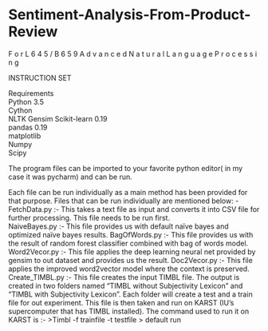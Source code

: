 # Sentiment-Analysis-From-Product-Review 
F o r  L 6 4 5 / B 6 5 9 A d v a n c e d N a t u r a l L a n g u a g e P r o c e s s i n g 

INSTRUCTION SET 

Requirements  
Python 3.5  
Cython  
NLTK 
Gensim 
Scikit-learn 0.19  
pandas 0.19  
matplotlib  
Numpy  
Scipy 
  
The program files can be imported to your favorite python editor( in my case it was pycharm) and can be run.
 
Each file can be run individually as a main method has been provided for that purpose. Files that can be run individually are mentioned below: -  
FetchData.py :- This takes a text file as input and converts it into CSV file for further processing. This file needs to be run first.  
NaiveBayes.py :- This file provides us with default naïve bayes and optimized naïve bayes results. 
BagOfWords.py :- This file provides us with the result of random forest classifier combined with bag of words model. 
Word2Vecor.py :- This file applies the deep learning neural net provided by gensim to out dataset and provides us the result. 
Doc2Vecor.py :- This file applies the improved word2vector model where the context is preserved. 
Create_TIMBL.py :-  This file creates the input TIMBL file. The output is created in two folders named “TIMBL without Subjectivity Lexicon” and “TIMBL with Subjectivity Lexicon”. Each folder will create a test and a train file for out experiment. This file is then taken and run on KARST (IU’s supercomputer that has TIMBL installed). The command used to run it on KARST is :- 
	>Timbl -f trainfile -t testfile 
	> default run 
